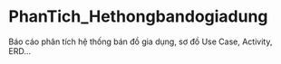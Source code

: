 # PhanTich_Hethongbandogiadung
Báo cáo phân tích hệ thống bán đồ gia dụng, sơ đồ Use Case, Activity, ERD...
